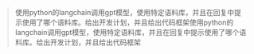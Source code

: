 > 使用python的langchain调用gpt模型，使用特定语料库，并且在回复中提示使用了哪个语料库。给出开发计划，并且给出代码框架使用python的langchain调用gpt模型，使用特定语料库，并且在回复中提示使用了哪个语料库。给出开发计划，并且给出代码框架
> 
